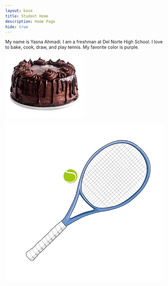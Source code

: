 ```yaml
---
layout: base
title: Student Home 
description: Home Page
hide: true
---
```


My name is Yasna Ahmadi. I am a freshman at Del Norte High School. I love to bake, cook, draw, and play tennis. My favorite color is purple.


![alt text](images/download-removebg-preview.png)

![alt text](image.png)